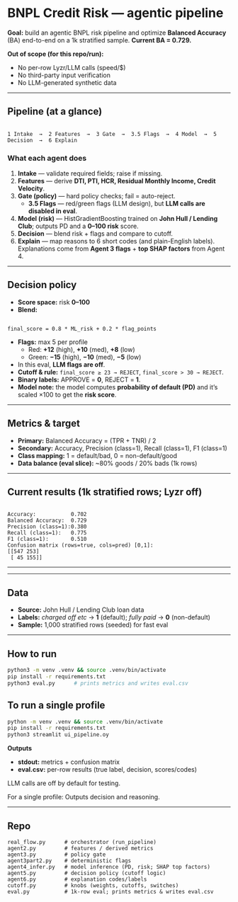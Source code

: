 
# BNPL Credit Risk — agentic pipeline

**Goal:** build an agentic BNPL risk pipeline and optimize **Balanced Accuracy** (BA) end-to-end on a 1k stratified sample. **Current BA = 0.729.**

**Out of scope (for this repo/run):**
- No per-row Lyzr/LLM calls (speed/$)
- No third-party input verification
- No LLM-generated synthetic data

---

## Pipeline (at a glance)

```

1 Intake  →  2 Features  →  3 Gate  →  3.5 Flags  →  4 Model  →  5 Decision  →  6 Explain

```

### What each agent does
1. **Intake** — validate required fields; raise if missing.  
2. **Features** — derive **DTI, PTI, HCR, Residual Monthly Income, Credit Velocity**.  
3. **Gate (policy)** — hard policy checks; fail = auto-reject.  
   - **3.5 Flags** — red/green flags (LLM design), but **LLM calls are disabled in eval**.  
4. **Model (risk)** — HistGradientBoosting trained on **John Hull / Lending Club**; outputs PD and a **0–100 risk** score.  
5. **Decision** — blend risk + flags and compare to cutoff.  
6. **Explain** — map reasons to 6 short codes (and plain-English labels). Explanations come from **Agent 3 flags** + **top SHAP factors** from Agent 4.

---

## Decision policy

- **Score space:** risk **0–100**
- **Blend:**
```

final_score = 0.8 * ML_risk + 0.2 * flag_points

```
- **Flags:** max 5 per profile  
  - Red: **+12** (high), **+10** (med), **+8** (low)  
  - Green: **−15** (high), **−10** (med), **−5** (low)
- In this eval, **LLM flags are off**.
- **Cutoff & rule:** `final_score ≥ 23 → REJECT`, `final_score > 30 → REJECT`.
- **Binary labels:** APPROVE = **0**, REJECT = **1**.
- **Model note:** the model computes **probability of default (PD)** and it’s scaled ×100 to get the **risk score**.

---

## Metrics & target

- **Primary:** Balanced Accuracy = (TPR + TNR) / 2  
- **Secondary:** Accuracy, Precision (class=1), Recall (class=1), F1 (class=1)  
- **Class mapping:** 1 = default/bad, 0 = non-default/good  
- **Data balance (eval slice):** ~80% goods / 20% bads (1k rows)

---

## Current results (1k stratified rows; Lyzr off)

```

Accuracy:           0.702
Balanced Accuracy:  0.729
Precision (class=1):0.380
Recall (class=1):   0.775
F1 (class=1):       0.510
Confusion matrix (rows=true, cols=pred) [0,1]:
[[547 253]
 [ 45 155]]
````



---



---

## Data

- **Source:** John Hull / Lending Club loan data  
- **Labels:** *charged off etc* → **1** (default); *fully paid* → **0** (non-default)  
- **Sample:** 1,000 stratified rows (seeded) for fast eval

---

## How to run

```bash
python3 -m venv .venv && source .venv/bin/activate
pip install -r requirements.txt
python3 eval.py      # prints metrics and writes eval.csv
````

## To run a single profile 
```bash
python -m venv .venv && source .venv/bin/activate
pip install -r requirements.txt
python3 streamlit ui_pipeline.oy     
````

**Outputs**

* **stdout:** metrics + confusion matrix
* **eval.csv:** per-row results (true label, decision, scores/codes)

LLM calls are off by default for testing.

For a single profile:
Outputs decision and reasoning. 


---

## Repo

```
real_flow.py      # orchestrator (run_pipeline)
agent2.py         # features / derived metrics
agent3.py         # policy gate
agent3part2.py    # deterministic flags
agent4_infer.py   # model inference (PD, risk; SHAP top factors)
agent5.py         # decision policy (cutoff logic)
agent6.py         # explanation codes/labels
cutoff.py         # knobs (weights, cutoffs, switches)
eval.py           # 1k-row eval; prints metrics & writes eval.csv
```

```
```




    


